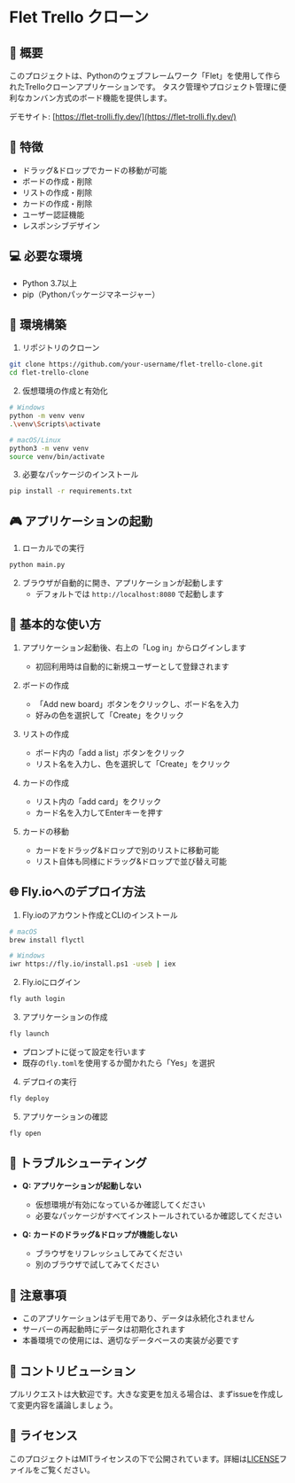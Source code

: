 # Flet Trello クローン

## 📝 概要

このプロジェクトは、Pythonのウェブフレームワーク「Flet」を使用して作られたTrelloクローンアプリケーションです。
タスク管理やプロジェクト管理に便利なカンバン方式のボード機能を提供します。

デモサイト: [https://flet-trolli.fly.dev/](https://flet-trolli.fly.dev/)

## 🚀 特徴

- ドラッグ&ドロップでカードの移動が可能
- ボードの作成・削除
- リストの作成・削除
- カードの作成・削除
- ユーザー認証機能
- レスポンシブデザイン

## 💻 必要な環境

- Python 3.7以上
- pip（Pythonパッケージマネージャー）

## 🔧 環境構築

1. リポジトリのクローン
```bash
git clone https://github.com/your-username/flet-trello-clone.git
cd flet-trello-clone
```

2. 仮想環境の作成と有効化
```bash
# Windows
python -m venv venv
.\venv\Scripts\activate

# macOS/Linux
python3 -m venv venv
source venv/bin/activate
```

3. 必要なパッケージのインストール
```bash
pip install -r requirements.txt
```

## 🎮 アプリケーションの起動

1. ローカルでの実行
```bash
python main.py
```

2. ブラウザが自動的に開き、アプリケーションが起動します
   - デフォルトでは `http://localhost:8080` で起動します

## 📱 基本的な使い方

1. アプリケーション起動後、右上の「Log in」からログインします
   - 初回利用時は自動的に新規ユーザーとして登録されます

2. ボードの作成
   - 「Add new board」ボタンをクリックし、ボード名を入力
   - 好みの色を選択して「Create」をクリック

3. リストの作成
   - ボード内の「add a list」ボタンをクリック
   - リスト名を入力し、色を選択して「Create」をクリック

4. カードの作成
   - リスト内の「add card」をクリック
   - カード名を入力してEnterキーを押す

5. カードの移動
   - カードをドラッグ&ドロップで別のリストに移動可能
   - リスト自体も同様にドラッグ&ドロップで並び替え可能

## 🌐 Fly.ioへのデプロイ方法

1. Fly.ioのアカウント作成とCLIのインストール
```bash
# macOS
brew install flyctl

# Windows
iwr https://fly.io/install.ps1 -useb | iex
```

2. Fly.ioにログイン
```bash
fly auth login
```

3. アプリケーションの作成
```bash
fly launch
```
- プロンプトに従って設定を行います
- 既存の`fly.toml`を使用するか聞かれたら「Yes」を選択

4. デプロイの実行
```bash
fly deploy
```

5. アプリケーションの確認
```bash
fly open
```

## 🔧 トラブルシューティング

- **Q: アプリケーションが起動しない**
  - 仮想環境が有効になっているか確認してください
  - 必要なパッケージがすべてインストールされているか確認してください

- **Q: カードのドラッグ&ドロップが機能しない**
  - ブラウザをリフレッシュしてみてください
  - 別のブラウザで試してみてください

## 📝 注意事項

- このアプリケーションはデモ用であり、データは永続化されません
- サーバーの再起動時にデータは初期化されます
- 本番環境での使用には、適切なデータベースの実装が必要です

## 🤝 コントリビューション

プルリクエストは大歓迎です。大きな変更を加える場合は、まずissueを作成して変更内容を議論しましょう。

## 📜 ライセンス

このプロジェクトはMITライセンスの下で公開されています。詳細は[LICENSE](LICENSE)ファイルをご覧ください。